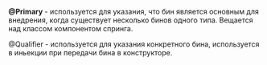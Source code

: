 **@Primary** - используется для указания, что бин является основным для внедрения, когда существует несколько бинов одного типа. Вещается над классом компонентом спринга. 

@Qualifier - используется для указания конкретного бина, используется в иньекции при передачи бина в конструкторе. 
